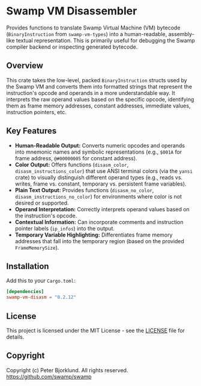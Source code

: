# Swamp VM Disassembler

Provides functions to translate Swamp Virtual Machine (VM) bytecode (`BinaryInstruction` from `swamp-vm-types`) into a human-readable, assembly-like textual representation. This is primarily useful for debugging the Swamp compiler backend or inspecting generated bytecode.

## Overview

This crate takes the low-level, packed `BinaryInstruction` structs used by the Swamp VM and converts them into formatted strings that represent the instruction's opcode and operands in a more understandable way. It interprets the raw operand values based on the specific opcode, identifying them as frame memory addresses, constant addresses, immediate values, instruction pointers, etc.

## Key Features

*   **Human-Readable Output:** Converts numeric opcodes and operands into mnemonic names and symbolic representations (e.g., `$001A` for frame address, `@#00000005` for constant address).
*   **Color Output:** Offers functions (`disasm_color`, `disasm_instructions_color`) that use ANSI terminal colors (via the `yansi` crate) to visually distinguish different operand types (e.g., reads vs. writes, frame vs. constant, temporary vs. persistent frame variables).
*   **Plain Text Output:** Provides functions (`disasm_no_color`, `disasm_instructions_no_color`) for environments where color is not desired or supported.
*   **Operand Interpretation:** Correctly interprets operand values based on the instruction's opcode.
*   **Contextual Information:** Can incorporate comments and instruction pointer labels (`ip_infos`) into the output.
*   **Temporary Variable Highlighting:** Differentiates frame memory addresses that fall into the temporary region (based on the provided `FrameMemorySize`).

## Installation

Add this to your `Cargo.toml`:

```toml
[dependencies]
swamp-vm-disasm = "0.2.12"
```

## License

This project is licensed under the MIT License - see the [LICENSE](LICENSE) file for details.

## Copyright

Copyright (c) Peter Bjorklund. All rights reserved. https://github.com/swamp/swamp
